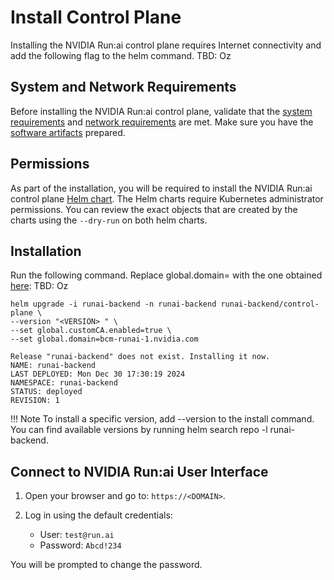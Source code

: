# Install Control Plane

Installing the NVIDIA Run:ai control plane requires Internet connectivity and add the following flag to the helm command. TBD: Oz

## System and Network Requirements
Before installing the NVIDIA Run:ai control plane, validate that the [system requirements](./system-requirements.md) and [network requirements](./network-requirements.md) are met. Make sure you have the [software artifacts](./preparations.md) prepared.

## Permissions

As part of the installation, you will be required to install the NVIDIA Run:ai control plane [Helm chart](https://helm.sh/). The Helm charts require Kubernetes administrator permissions. You can review the exact objects that are created by the charts using the `--dry-run` on both helm charts.

## Installation

Run the following command. Replace global.domain=<DOMAIN> with the one  obtained [here](./system-requirements.md#fully-qualified-domain-name-fqdn): TBD: Oz

```
helm upgrade -i runai-backend -n runai-backend runai-backend/control-plane \
--version "<VERSION> " \
--set global.customCA.enabled=true \
--set global.domain=bcm-runai-1.nvidia.com

Release "runai-backend" does not exist. Installing it now.
NAME: runai-backend
LAST DEPLOYED: Mon Dec 30 17:30:19 2024
NAMESPACE: runai-backend
STATUS: deployed
REVISION: 1
```


!!! Note
    To install a specific version, add --version <VERSION> to the install command. You can find available versions by running helm search repo -l runai-backend.

## Connect to NVIDIA Run:ai User Interface

1. Open your browser and go to: `https://<DOMAIN>`.
2. Log in using the default credentials:
    
    * User: `test@run.ai`
    * Password: `Abcd!234`

You will be prompted to change the password.

